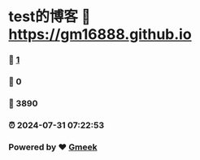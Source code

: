 # test的博客 :link: https://gm16888.github.io 
### :page_facing_up: [1](https://gm16888.github.io/tag.html) 
### :speech_balloon: 0 
### :hibiscus: 3890 
### :alarm_clock: 2024-07-31 07:22:53 
### Powered by :heart: [Gmeek](https://github.com/Meekdai/Gmeek)
